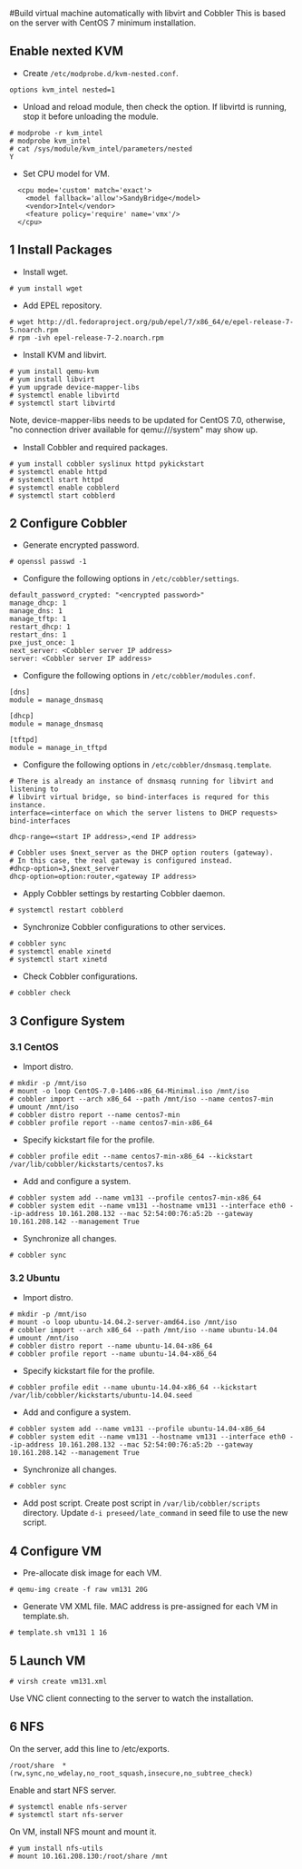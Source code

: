 #Build virtual machine automatically with libvirt and Cobbler
This is based on the server with CentOS 7 minimum installation.

## Enable nexted KVM
* Create `/etc/modprobe.d/kvm-nested.conf`.
```
options kvm_intel nested=1
```

* Unload and reload module, then check the option. If libvirtd is running, stop it before unloading the module.
```
# modprobe -r kvm_intel
# modprobe kvm_intel
# cat /sys/module/kvm_intel/parameters/nested
Y
```

* Set CPU model for VM.
```
  <cpu mode='custom' match='exact'>
    <model fallback='allow'>SandyBridge</model>
    <vendor>Intel</vendor>
    <feature policy='require' name='vmx'/>
  </cpu>
```

## 1 Install Packages
* Install wget.
```
# yum install wget
```

* Add EPEL repository.
```
# wget http://dl.fedoraproject.org/pub/epel/7/x86_64/e/epel-release-7-5.noarch.rpm
# rpm -ivh epel-release-7-2.noarch.rpm
```

* Install KVM and libvirt.
```
# yum install qemu-kvm
# yum install libvirt
# yum upgrade device-mapper-libs
# systemctl enable libvirtd
# systemctl start libvirtd
```
Note, device-mapper-libs needs to be updated for CentOS 7.0, otherwise, "no connection driver available for qemu:///system" may show up.

* Install Cobbler and required packages.
```
# yum install cobbler syslinux httpd pykickstart
# systemctl enable httpd
# systemctl start httpd
# systemctl enable cobblerd
# systemctl start cobblerd
```


## 2 Configure Cobbler
* Generate encrypted password.
```
# openssl passwd -1
```

* Configure the following options in `/etc/cobbler/settings`.
```
default_password_crypted: "<encrypted password>"
manage_dhcp: 1
manage_dns: 1
manage_tftp: 1
restart_dhcp: 1
restart_dns: 1
pxe_just_once: 1
next_server: <Cobbler server IP address>
server: <Cobbler server IP address>
```

* Configure the following options in `/etc/cobbler/modules.conf`.
```
[dns]
module = manage_dnsmasq

[dhcp]
module = manage_dnsmasq

[tftpd]
module = manage_in_tftpd
```

* Configure the following options in `/etc/cobbler/dnsmasq.template`.
```
# There is already an instance of dnsmasq running for libvirt and listening to
# libvirt virtual bridge, so bind-interfaces is requred for this instance.
interface=<interface on which the server listens to DHCP requests>
bind-interfaces

dhcp-range=<start IP address>,<end IP address>

# Cobbler uses $next_server as the DHCP option routers (gateway).
# In this case, the real gateway is configured instead.
#dhcp-option=3,$next_server
dhcp-option=option:router,<gateway IP address>
```

* Apply Cobbler settings by restarting Cobbler daemon.
```
# systemctl restart cobblerd
```

* Synchronize Cobbler configurations to other services.
```
# cobbler sync
# systemctl enable xinetd
# systemctl start xinetd
```

* Check Cobbler configurations.
```
# cobbler check
```


## 3 Configure System
### 3.1 CentOS
* Import distro.
```
# mkdir -p /mnt/iso
# mount -o loop CentOS-7.0-1406-x86_64-Minimal.iso /mnt/iso
# cobbler import --arch x86_64 --path /mnt/iso --name centos7-min
# umount /mnt/iso
# cobbler distro report --name centos7-min
# cobbler profile report --name centos7-min-x86_64
```

* Specify kickstart file for the profile.
```
# cobbler profile edit --name centos7-min-x86_64 --kickstart /var/lib/cobbler/kickstarts/centos7.ks
```

* Add and configure a system.
```
# cobbler system add --name vm131 --profile centos7-min-x86_64
# cobbler system edit --name vm131 --hostname vm131 --interface eth0 --ip-address 10.161.208.132 --mac 52:54:00:76:a5:2b --gateway 10.161.208.142 --management True
```

* Synchronize all changes.
```
# cobbler sync
```

### 3.2 Ubuntu
* Import distro.
```
# mkdir -p /mnt/iso
# mount -o loop ubuntu-14.04.2-server-amd64.iso /mnt/iso
# cobbler import --arch x86_64 --path /mnt/iso --name ubuntu-14.04
# umount /mnt/iso
# cobbler distro report --name ubuntu-14.04-x86_64
# cobbler profile report --name ubuntu-14.04-x86_64
```

* Specify kickstart file for the profile.
```
# cobbler profile edit --name ubuntu-14.04-x86_64 --kickstart /var/lib/cobbler/kickstarts/ubuntu-14.04.seed
```

* Add and configure a system.
```
# cobbler system add --name vm131 --profile ubuntu-14.04-x86_64
# cobbler system edit --name vm131 --hostname vm131 --interface eth0 --ip-address 10.161.208.132 --mac 52:54:00:76:a5:2b --gateway 10.161.208.142 --management True
```

* Synchronize all changes.
```
# cobbler sync
```

* Add post script.
Create post script in `/var/lib/cobbler/scripts` directory. Update `d-i preseed/late_command` in seed file to use the new script.


## 4 Configure VM
* Pre-allocate disk image for each VM.
```
# qemu-img create -f raw vm131 20G
```
* Generate VM XML file. MAC address is pre-assigned for each VM in template.sh.
```
# template.sh vm131 1 16
```

## 5 Launch VM
```
# virsh create vm131.xml
```
Use VNC client connecting to the server to watch the installation.

## 6 NFS
On the server, add this line to /etc/exports.
```
/root/share  *(rw,sync,no_wdelay,no_root_squash,insecure,no_subtree_check)
```
Enable and start NFS server.
```
# systemctl enable nfs-server
# systemctl start nfs-server
```

On VM, install NFS mount and mount it.
```
# yum install nfs-utils
# mount 10.161.208.130:/root/share /mnt
```


